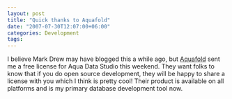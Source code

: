 ```yaml
---
layout: post
title: "Quick thanks to Aquafold"
date: "2007-07-30T12:07:00+06:00"
categories: Development 
tags: 
---
```


I believe Mark Drew may have blogged this a while ago, but <a href="http://www.aquafold.com/">Aquafold</a> sent me a free license for Aqua Data Studio this weekend. They want folks to know that if you do open source development, they will be happy to share a license with you which I think is pretty cool! Their product is available on all platforms and is my primary database development tool now.